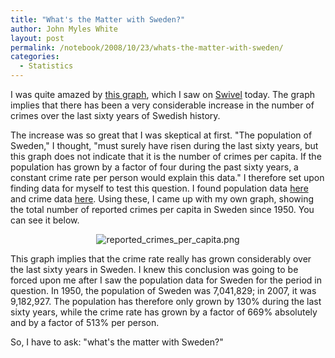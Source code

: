 ```yaml
---
title: "What's the Matter with Sweden?"
author: John Myles White
layout: post
permalink: /notebook/2008/10/23/whats-the-matter-with-sweden/
categories:
  - Statistics
---
```


I was quite amazed by [this graph](http://www.swivel.com/graphs/show/30068569
), which I saw on [Swivel](http://www.swivel.com
) today. The graph implies that there has been a very considerable increase in the number of crimes over the last sixty years of Swedish history.

The increase was so great that I was skeptical at first. "The population of Sweden," I thought, "must surely have risen during the last sixty years, but this graph does not indicate that it is the number of crimes per capita. If the population has grown by a factor of four during the past sixty years, a constant crime rate per person would explain this data." I therefore set upon finding data for myself to test this question. I found population data [here](http://www.scb.se/templates/tableOrChart____26047.asp
) and crime data [here](http://www.bra.se/extra/pod/?action=pod_show&id=14&module_instance=11). Using these, I came up with my own graph, showing the total number of reported crimes per capita in Sweden since 1950. You can see it below.

<center>
  <img src="http://www.johnmyleswhite.com/notebook/wp-content/uploads/2008/10/reported-crimes-per-capita.png" alt="reported_crimes_per_capita.png" />
</center>

This graph implies that the crime rate really has grown considerably over the last sixty years in Sweden. I knew this conclusion was going to be forced upon me after I saw the population data for Sweden for the period in question. In 1950, the population of Sweden was 7,041,829; in 2007, it was 9,182,927. The population has therefore only grown by 130% during the last sixty years, while the crime rate has grown by a factor of 669% absolutely and by a factor of 513% per person.

So, I have to ask: "what's the matter with Sweden?"
